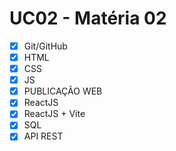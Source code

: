 # UC02 - Matéria 02

- [x] Git/GitHub
- [x] HTML
- [x] CSS
- [x] JS
- [x] PUBLICAÇÃO WEB
- [x] ReactJS
- [x] ReactJS + Vite
- [x] SQL
- [x] API REST
